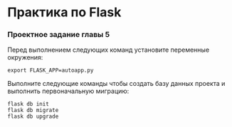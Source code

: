 # Практика по Flask

### Проектное задание главы 5

Перед выполнением следующих команд установите переменные окружения:

    export FLASK_APP=autoapp.py

Выполните следующие команды чтобы создать базу данных проекта и выполнить первоначальную миграцию:

    flask db init
    flask db migrate
    flask db upgrade

